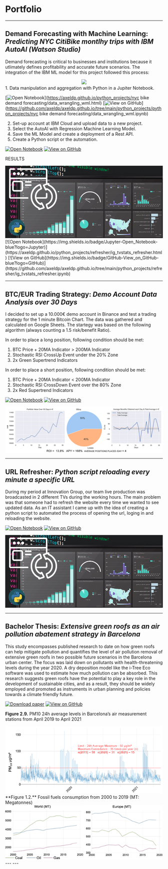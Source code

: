 # Portfolio

---

## Demand Forecasting with Machine Learning: ***Predicting NYC CitiBike montlhy trips with IBM AutoAI (Watson Studio)***
Demand forecasting is critical to businesses and institutions because it utlimately defines profitability and accurate future scenarios. The integration of the IBM ML model for this project followed this process:
<center><img src="images/demandforecast_project_flow.png"/></center>
1. Data manipulation and aggregation with Python in a Jupiter Notebook. 

[![Open Notebook](https://img.shields.io/badge/Jupyter-Open_Notebook-blue?logo=Jupyter)](https://axeldp.github.io/python_projects/nyc bike demand forecasting/data_wrangling_wml.html)
[![View on GitHub](https://img.shields.io/badge/GitHub-View_on_GitHub-blue?logo=GitHub)](https://github.com/axeldp/axeldp.github.io/tree/main/python_projects/python_projects/nyc bike demand forecasting/data_wrangling_wml.ipynb)

2. Set-up account at IBM Cloud and upload data to a new project.
3. Select the AutoAI with Regression Machine Learning Model.
4. Save the ML Model and create a deployment of a Rest API.
5. Create a Python script or the automation.

[![Open Notebook](https://img.shields.io/badge/Jupyter-Open_Notebook-blue?logo=Jupyter)](https://axeldp.github.io/python_projects/refresher/ig_tvstats_refresher.html)
[![View on GitHub](https://img.shields.io/badge/GitHub-View_on_GitHub-blue?logo=GitHub)](https://github.com/axeldp/axeldp.github.io/tree/main/python_projects/refresher/ig_tvstats_refresher.ipynb)

RESULTS
<center><img src="images/refresher_02.png"/></center>
[![Open Notebook](https://img.shields.io/badge/Jupyter-Open_Notebook-blue?logo=Jupyter)](https://axeldp.github.io/python_projects/refresher/ig_tvstats_refresher.html)
[![View on GitHub](https://img.shields.io/badge/GitHub-View_on_GitHub-blue?logo=GitHub)](https://github.com/axeldp/axeldp.github.io/tree/main/python_projects/refresher/ig_tvstats_refresher.ipynb)

---

## BTC/EUR Trading Strategy: ***Demo Account Data Analysis over 30 Days***
I decided to set up a 10.000€ demo account in Binance and test a trading strategy for the 1 minute Bitcoin Chart. The data was gathered and calculated on Google Sheets. The startegy was based on the following algorithm (always counting a 1.5 risk/benefit Ratio). 

In order to place a long position, following condition should be met: 
1. BTC Price + 20MA Indicator > 200MA Indicator 
2. Stochastic RSI CrossUp Event under the 20% Zone 
3. 2x Green Supertrend Indicators

In order to place a short position, following condition should be met: 
1. BTC Price + 20MA Indicator < 200MA Indicator 
2. Stochastic RSI CrossDown Event over the 80% Zone 
3. 2x Red Supertrend Indicators

[![Open Notebook](https://img.shields.io/badge/Jupyter-Open_Notebook-blue?logo=Jupyter)](https://axeldp.github.io/python_projects/btc%20trading%20strategy/btc_strategy_analysis.html)
[![View on GitHub](https://img.shields.io/badge/GitHub-View_on_GitHub-blue?logo=GitHub)](https://github.com/axeldp/axeldp.github.io/tree/main/python_projects/btc%20trading%20strategy/btc_strategy_analysis.ipynb)
<center><img src="images/btc_strategy_db.png"/></center>

---

## URL Refresher: ***Python script reloading every minute a specific URL***
During my period at Innovation Group, our team live production was broadcasted in 2 different TVs during the working hours. The main problem was that someone had to refresh the website every time we wanted to see updated data. As an IT assistant I came up with the idea of creating a python script to automated the process of opening the url, loging in and reloading the website.

[![Open Notebook](https://img.shields.io/badge/Jupyter-Open_Notebook-blue?logo=Jupyter)](https://axeldp.github.io/python_projects/refresher/ig_tvstats_refresher.html)
[![View on GitHub](https://img.shields.io/badge/GitHub-View_on_GitHub-blue?logo=GitHub)](https://github.com/axeldp/axeldp.github.io/tree/main/python_projects/refresher/ig_tvstats_refresher.ipynb)
<center><img src="images/refresher_02.png"/></center>

---

## Bachelor Thesis: ***Extensive green roofs as an air pollution abatement strategy in Barcelona***

This study encompasses published research to date on how green roofs can help mitigate pollution and quantifies the level of air pollution removal of extensive green roofs in two possible future scenarios in the Barcelona urban center. The focus was laid down on pollutants with health-threatening levels during the year 2020. A dry deposition model like the i-Tree Eco software was used to estimate how much pollution can be absorbed. This research suggests green roofs have the potential to play a key role in the development of sustainable cities, and as a result, they should be widely employed and promoted as instruments in urban planning and policies towards a climate friendly future.
  
[![Download paper](https://img.shields.io/badge/.pdf-Download%20paper-blue)](https://axeldp.github.io/pdf/TFG_ALEX_HERRERA_BRIETZKE.pdf)
[![View on GitHub](https://img.shields.io/badge/GitHub-View_on_GitHub-blue?logo=GitHub)](https://github.com/axeldp/axeldp.github.io/tree/main/r_projects)

**Figure 2.9.** PM10 24h average levels in Barcelona’s air measurement stations from April 2019 to April 2021
<center><img src="images/figure2_9.png"/></center>
**Figure 1.2.** Fossil fuels consumption from 2000 to 2019 (MT: Megatonnes)
<center><img src="images/figure1_2.png"/></center>
---
---

